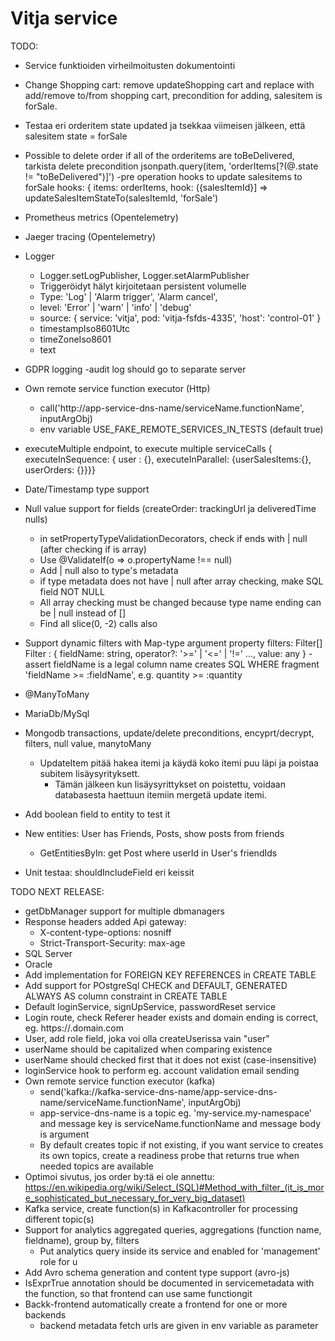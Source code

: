 # Vitja service

TODO:
- Service funktioiden virheilmoitusten dokumentointi
- Change Shopping cart: remove updateShopping cart and replace with add/remove to/from shopping cart, precondition for adding, salesitem is forSale.
- Testaa eri orderitem state updated ja tsekkaa viimeisen jälkeen, että salesitem state = forSale
- Possible to delete order if all of the orderitems are toBeDelivered, tarkista delete precondition jsonpath.query(item, 'orderItems[?(@.state != "toBeDelivered")]')
  -pre operation hooks to update salesitems to forSale
    hooks: { items: orderItems, hook: ({salesItemId}] => updateSalesItemStateTo(salesItemId, 'forSale')

- Prometheus metrics (Opentelemetry)
- Jaeger tracing (Opentelemetry)
- Logger
  - Logger.setLogPublisher, Logger.setAlarmPublisher
  - Triggeröidyt hälyt kirjoitetaan persistent volumelle
  - Type: 'Log' | 'Alarm trigger', 'Alarm cancel',
  - level: 'Error' | 'warn' | 'info' | 'debug'
  - source: { service: 'vitja', pod: 'vitja-fsfds-4335', 'host': 'control-01' }
  - timestampIso8601Utc
  - timeZoneIso8601
  - text
- GDPR logging
  -audit log should go to separate server
- Own remote service function executor (Http)
     - call('http://app-service-dns-name/serviceName.functionName', inputArgObj)
     - env variable USE_FAKE_REMOTE_SERVICES_IN_TESTS (default true)
- executeMultiple endpoint, to execute multiple serviceCalls 
  { executeInSequence: { user : {}, executeInParallel: {userSalesItems:{}, userOrders: {}}}}
- Date/Timestamp type support
- Null value support for fields (createOrder: trackingUrl ja deliveredTime nulls)
  - in setPropertyTypeValidationDecorators, check if ends with | null (after checking if is array)
  - Use @ValidateIf(o => o.propertyName !== null)
  - Add | null also to type's metadata
  - if type metadata does not have | null after array checking, make SQL field NOT NULL
  - All array checking must be changed because type name ending can be  | null instead of []
  - Find all slice(0, -2) calls also
- Support dynamic filters with Map-type argument property
  filters: Filter[]
   Filter : { fieldName: string, operator?: '>=' | '<=' | '!=' ..., value: any }
   -assert fieldName is a legal column name
   creates SQL WHERE fragment 'fieldName >= :fieldName', e.g. quantity >= :quantity
- @ManyToMany
- MariaDb/MySql
- Mongodb transactions, update/delete preconditions, encyprt/decrypt, filters, null value, manytoMany
  - UpdateItem pitää hakea itemi ja käydä koko itemi puu läpi ja poistaa subitem lisäysyrityksett.
    - Tämän jälkeen kun lisäysyrittykset on poistettu, voidaan databasesta haettuun itemiin mergetä update itemi.
- Add boolean field to entity to test it
- New entities: User has Friends, Posts, show posts from friends
  - GetEntitiesByIn: get Post where userId in User's friendIds
- Unit testaa: shouldIncludeField eri keissit

TODO NEXT RELEASE:
- getDbManager support for multiple dbmanagers
- Response headers added Api gateway:
  - X-content-type-options: nosniff
  - Strict-Transport-Security: max-age 
- SQL Server
- Oracle
- Add implementation for FOREIGN KEY REFERENCES in CREATE TABLE
- Add support for POstgreSql CHECK and DEFAULT, GENERATED ALWAYS AS column constraint in CREATE TABLE
- Default loginService, signUpService, passwordReset service
- Login route, check Referer header exists and domain ending is correct, eg. https://<something>.domain.com
- User, add role field, joka voi olla createUserissa vain "user"
- userName should be capitalized when comparing existence
- userName should checked first that it does not exist (case-insensitive)
- loginService hook to perform eg. account validation email sending
- Own remote service function executor (kafka)
    - send('kafka://kafka-service-dns-name/app-service-dns-name/serviceName.functionName', inputArgObj)
    - app-service-dns-name is a topic eg. 'my-service.my-namespace' and message key is serviceName.functionName and message body is argument
    - By default creates topic if not existing, if you want service to creates its own topics, 
      create a readiness probe that returns true when needed topics are available
- Optimoi sivutus, jos order by:tä ei ole annettu:
 https://en.wikipedia.org/wiki/Select_(SQL)#Method_with_filter_(it_is_more_sophisticated_but_necessary_for_very_big_dataset)
- Kafka service, create function(s) in Kafkacontroller for processing different topic(s)
- Support for analytics aggregated queries, aggregations (function name, fieldname), group by, filters
    - Put analytics query inside its service and enabled for 'management' role for u
- Add Avro schema generation and content type support (avro-js)
- IsExprTrue annotation should be documented in servicemetadata with the function, so that frontend can use same functiongit 
- Backk-frontend automatically create a frontend for one or more backends
  - backend metadata fetch urls are given in env variable as parameter
